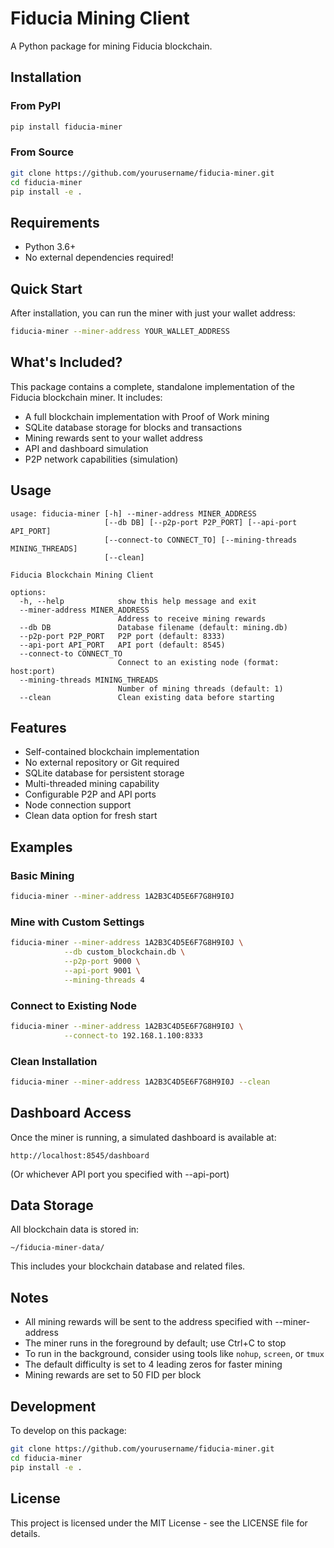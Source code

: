 # Fiducia Mining Client

A Python package for mining Fiducia blockchain.

## Installation

### From PyPI

```bash
pip install fiducia-miner
```

### From Source

```bash
git clone https://github.com/yourusername/fiducia-miner.git
cd fiducia-miner
pip install -e .
```

## Requirements

- Python 3.6+
- No external dependencies required!

## Quick Start

After installation, you can run the miner with just your wallet address:

```bash
fiducia-miner --miner-address YOUR_WALLET_ADDRESS
```

## What's Included?

This package contains a complete, standalone implementation of the Fiducia blockchain miner. It includes:

- A full blockchain implementation with Proof of Work mining
- SQLite database storage for blocks and transactions
- Mining rewards sent to your wallet address
- API and dashboard simulation
- P2P network capabilities (simulation)

## Usage

```
usage: fiducia-miner [-h] --miner-address MINER_ADDRESS
                     [--db DB] [--p2p-port P2P_PORT] [--api-port API_PORT]
                     [--connect-to CONNECT_TO] [--mining-threads MINING_THREADS]
                     [--clean]

Fiducia Blockchain Mining Client

options:
  -h, --help            show this help message and exit
  --miner-address MINER_ADDRESS
                        Address to receive mining rewards
  --db DB               Database filename (default: mining.db)
  --p2p-port P2P_PORT   P2P port (default: 8333)
  --api-port API_PORT   API port (default: 8545)
  --connect-to CONNECT_TO
                        Connect to an existing node (format: host:port)
  --mining-threads MINING_THREADS
                        Number of mining threads (default: 1)
  --clean               Clean existing data before starting
```

## Features

- Self-contained blockchain implementation
- No external repository or Git required
- SQLite database for persistent storage
- Multi-threaded mining capability
- Configurable P2P and API ports
- Node connection support
- Clean data option for fresh start

## Examples

### Basic Mining

```bash
fiducia-miner --miner-address 1A2B3C4D5E6F7G8H9I0J
```

### Mine with Custom Settings

```bash
fiducia-miner --miner-address 1A2B3C4D5E6F7G8H9I0J \
            --db custom_blockchain.db \
            --p2p-port 9000 \
            --api-port 9001 \
            --mining-threads 4
```

### Connect to Existing Node

```bash
fiducia-miner --miner-address 1A2B3C4D5E6F7G8H9I0J \
            --connect-to 192.168.1.100:8333
```

### Clean Installation

```bash
fiducia-miner --miner-address 1A2B3C4D5E6F7G8H9I0J --clean
```

## Dashboard Access

Once the miner is running, a simulated dashboard is available at:
```
http://localhost:8545/dashboard
```
(Or whichever API port you specified with --api-port)

## Data Storage

All blockchain data is stored in:
```
~/fiducia-miner-data/
```

This includes your blockchain database and related files.

## Notes

- All mining rewards will be sent to the address specified with --miner-address
- The miner runs in the foreground by default; use Ctrl+C to stop
- To run in the background, consider using tools like `nohup`, `screen`, or `tmux`
- The default difficulty is set to 4 leading zeros for faster mining
- Mining rewards are set to 50 FID per block

## Development

To develop on this package:

```bash
git clone https://github.com/yourusername/fiducia-miner.git
cd fiducia-miner
pip install -e .
```

## License

This project is licensed under the MIT License - see the LICENSE file for details. 